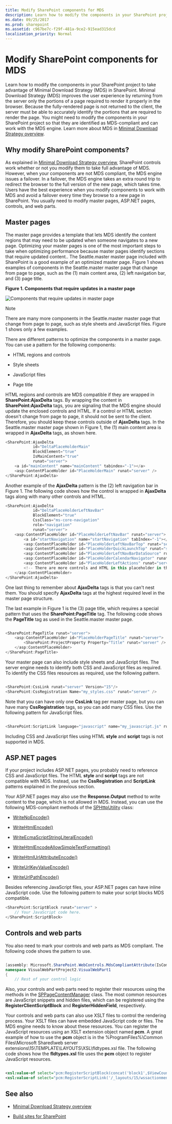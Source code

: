 ```yaml
---
title: Modify SharePoint components for MDS
description: Learn how to modify the components in your SharePoint project to take advantage of Minimal Download Strategy (MDS) in SharePoint.
ms.date: 09/25/2017
ms.prod: sharepoint
ms.assetid: c967be7c-f29f-481a-9ce2-915ead315dcd
localization_priority: Normal
---
```



# Modify SharePoint components for MDS
Learn how to modify the components in your SharePoint project to take advantage of Minimal Download Strategy (MDS) in SharePoint.
Minimal Download Strategy (MDS) improves the user experience by returning from the server only the portions of a page required to render it properly in the browser. Because the fully-rendered page is not returned to the client, the server must be able to accurately identify the portions that are required to render the page. You might need to modify the components in your SharePoint project so that they are identified as MDS-compliant and can work with the MDS engine. Learn more about MDS in  [Minimal Download Strategy overview](minimal-download-strategy-overview.md).
  
    
    


## Why modify SharePoint components?
<a name="bk_whymodify"> </a>

As explained in  [Minimal Download Strategy overview](minimal-download-strategy-overview.md), SharePoint controls work whether or not you modify them to take full advantage of MDS. However, when your components are not MDS compliant, the MDS engine issues a failover. In a failover, the MDS engine takes an extra round trip to redirect the browser to the full version of the new page, which takes time. Users have the best experience when you modify components to work with MDS and avoid a failover every time they browse to a new page in SharePoint. You usually need to modify master pages, ASP.NET pages, controls, and web parts. 
  
    
    

  
    
    

## Master pages
<a name="SP15MDSDev_MasterPages"> </a>

The master page provides a template that lets MDS identify the content regions that may need to be updated when someone navigates to a new page. Optimizing your master pages is one of the most important steps to take when optimizing performance because master pages identify sections that require updated content.. The Seattle.master master page included with SharePoint is a good example of an optimized master page. Figure 1 shows examples of components in the Seattle.master master page that change from page to page, such as the (1) main content area, (2) left navigation bar, and (3) page title.
  
    
    

**Figure 1. Components that require updates in a master page**  
    
![Components that require updates in master page](../images/MDS_SeattleMaster.png)
  
> [!NOTE]
> There are many more components in the Seattle.master master page that change from page to page, such as style sheets and JavaScript files. Figure 1 shows only a few examples. 
  
    
    

There are different patterns to optimize the components in a master page. You can use a pattern for the following components:
  
    
    

- HTML regions and controls
    
  
- Style sheets
    
  
- JavaScript files
    
  
- Page title
    
  
HTML regions and controls are MDS compatible if they are wrapped in **SharePoint:AjaxDelta** tags. By wrapping the content in **SharePoint:AjaxDelta** tags, you are signaling that the MDS engine should update the enclosed controls and HTML. If a control or HTML section doesn't change from page to page, it should not be sent to the client. Therefore, you should keep these controls outside of **AjaxDelta** tags. In the Seattle.master master page shown in Figure 1, the (1) main content area is wrapped in **AjaxDelta** tags, as shown here.
  
    
    



```csharp
<SharePoint:AjaxDelta
            id="DeltaPlaceHolderMain"
            BlockElement="true"
            IsMainContent="true"
            runat="server">
    <a id="mainContent" name="mainContent" tabindex="-1"></a>
    <asp:ContentPlaceHolder id="PlaceHolderMain" runat="server" />
</SharePoint:AjaxDelta>
```

Another example of the **AjaxDelta** pattern is the (2) left navigation bar in Figure 1. The following code shows how the control is wrapped in **AjaxDelta** tags along with many other controls and HTML.
  
    
    



```csharp
<SharePoint:AjaxDelta
            id="DeltaPlaceHolderLeftNavBar"
            BlockElement="true"
            CssClass="ms-core-navigation"
            role="navigation"
            runat="server">
    <asp:ContentPlaceHolder id="PlaceHolderLeftNavBar" runat="server">
        <a id="startNavigation" name="startNavigation" tabIndex="-1"></a>
        <asp:ContentPlaceHolder id="PlaceHolderLeftNavBarTop" runat="server" />
        <asp:ContentPlaceHolder id="PlaceHolderQuickLaunchTop" runat="server" />
        <asp:ContentPlaceHolder id="PlaceHolderLeftNavBarDataSource" runat="server" />
        <asp:ContentPlaceHolder id="PlaceHolderCalendarNavigator" runat="server" />
        <asp:ContentPlaceHolder id="PlaceHolderLeftActions" runat="server" />
        <!-- There are more controls and HTML in this placeholder in the Seattle master page -->
    </asp:ContentPlaceHolder>
</SharePoint:AjaxDelta>
```

One last thing to remember about **AjaxDelta** tags is that you can't nest them. You should specify **AjaxDelta** tags at the highest required level in the master page structure.
  
    
    
The last example in Figure 1 is the (3) page title, which requires a special pattern that uses the **SharePoint:PageTitle** tag. The following code shows the **PageTitle** tag as used in the Seattle.master master page.
  
    
    



```csharp

<SharePoint:PageTitle runat="server">
    <asp:ContentPlaceHolder id="PlaceHolderPageTitle" runat="server">
        <SharePoint:ProjectProperty Property="Title" runat="server" />
    </asp:ContentPlaceHolder>
</SharePoint:PageTitle>
```

Your master page can also include style sheets and JavaScript files. The server engine needs to identify both CSS and JavaScript files as required. To identify the CSS files resources as required, use the following pattern.
  
    
    



```csharp

<SharePoint:CssLink runat="server" Version="15"/>
<SharePoint:CssRegistration Name="my_styles.css" runat="server" />
```

Note that you can have only one **CssLink** tag per master page, but you can have many **CssRegistration** tags, so you can add many CSS files. Use the following pattern for JavaScript files.
  
    
    



```csharp

<SharePoint:ScriptLink language="javascript" name="my_javascript.js" runat="server" />
```

Including CSS and JavaScript files using HTML **style** and **script** tags is not supported in MDS.
  
    
    

## ASP.NET pages
<a name="SP15MDSDev_ASPNET"> </a>

If your project includes ASP.NET pages, you probably need to reference CSS and JavaScript files. The HTML **style** and **script** tags are not compatible with MDS. Instead, use the **CssRegistration** and **ScriptLink** patterns explained in the previous section.
  
    
    
Your ASP.NET pages may also use the **Response.Output** method to write content to the page, which is not allowed in MDS. Instead, you can use the following MDS-compliant methods of the [SPHttpUtility](https://msdn.microsoft.com/library/Microsoft.SharePoint.Utilities.SPHttpUtility.aspx) class:
  
    
    

-  [WriteNoEncode()](https://msdn.microsoft.com/library/Microsoft.SharePoint.Utilities.SPHttpUtility.WriteNoEncode.aspx)
    
  
-  [WriteHtmlEncode()](https://msdn.microsoft.com/library/Microsoft.SharePoint.Utilities.SPHttpUtility.WriteHtmlEncode.aspx)
    
  
-  [WriteEcmaScriptStringLiteralEncode()](https://msdn.microsoft.com/library/Microsoft.SharePoint.Utilities.SPHttpUtility.WriteEcmaScriptStringLiteralEncode.aspx)
    
  
-  [WriteHtmlEncodeAllowSimpleTextFormatting()](https://msdn.microsoft.com/library/Microsoft.SharePoint.Utilities.SPHttpUtility.WriteHtmlEncodeAllowSimpleTextFormatting.aspx)
    
  
-  [WriteHtmlUrlAttributeEncode()](https://msdn.microsoft.com/library/Microsoft.SharePoint.Utilities.SPHttpUtility.WriteHtmlUrlAttributeEncode.aspx)
    
  
-  [WriteUrlKeyValueEncode()](https://msdn.microsoft.com/library/Microsoft.SharePoint.Utilities.SPHttpUtility.WriteUrlKeyValueEncode.aspx)
    
  
-  [WriteUrlPathEncode()](https://msdn.microsoft.com/library/Microsoft.SharePoint.Utilities.SPHttpUtility.WriteUrlPathEncode.aspx)
    
  
Besides referencing JavaScript files, your ASP.NET pages can have inline JavaScript code. Use the following pattern to make your script blocks MDS compatible.
  
    
    



```csharp
<SharePoint:ScriptBlock runat="server" >
    // Your JavaScript code here.
</SharePoint:ScriptBlock>
```


## Controls and web parts
<a name="SP15MDSDev_WebParts"> </a>

You also need to mark your controls and web parts as MDS compliant. The following code shows the pattern to use.
  
    
    

```csharp

[assembly: Microsoft.SharePoint.WebControls.MdsCompliantAttribute(IsCompliant = true)]
namespace VisualWebPartProject2.VisualWebPart1
{
    // Rest of your control logic
```

Also, your controls and web parts need to register their resources using the methods in the  [SPPageContentManager](https://msdn.microsoft.com/library/Microsoft.SharePoint.WebControls.SPPageContentManager.aspx) class. The most common resources are JavaScript snippets and hidden files, which can be registered using the **RegisterClientScriptBlock** and **RegisterHiddenField**, respectively.
  
    
    
Your controls and web parts can also use XSLT files to control the rendering process. Your XSLT files can have embedded JavaScript code or files. The MDS engine needs to know about these resources. You can register the JavaScript resources using an XSLT extension object named **pcm**. A great example of how to use the **pcm** object is in the %ProgramFiles%\\Common Files\\Microsoft Shared\\web server extensions\\15\\TEMPLATE\\LAYOUTS\\XSL\\fldtypes.xsl file. The following code shows how the **fldtypes.xsl** file uses the **pcm** object to register JavaScript resources.
  
    
    



```XML

<xsl:value-of select="pcm:RegisterScriptBlock(concat('block1',$ViewCounter), string($scriptbody1))"/>
<xsl:value-of select="pcm:RegisterScriptLink('/_layouts/15/wssactionmenu.js')"/>
```


## See also
<a name="bk_addresources"> </a>


-  [Minimal Download Strategy overview](minimal-download-strategy-overview.md)
    
  
-  [Build sites for SharePoint](build-sites-for-sharepoint.md)
    
  


